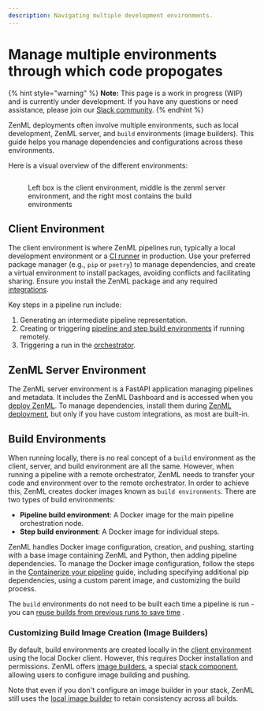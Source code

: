 ```yaml
---
description: Navigating multiple development environments.
---
```


# Manage multiple environments through which code propogates

{% hint style="warning" %}
**Note:** This page is a work in progress (WIP) and is currently under development. If you have any questions or need
assistance, please join our [Slack community](https://zenml.io/slack).
{% endhint %}

ZenML deployments often involve multiple environments, such as local development, ZenML server, and `build`
environments (image builders). This guide helps you manage dependencies and configurations across these environments.

Here is a visual overview of the different environments:

<figure><img src="../../.gitbook/assets/SystemArchitecture.png" alt=""><figcaption><p>Left box is the client environment, middle is the zenml server environment, and the right most contains the build environments</p></figcaption></figure>

## Client Environment

The client environment is where ZenML pipelines run, typically a local development environment or
a [CI runner](../../platform-guide/set-up-your-mlops-platform/productionalize-with-ci-cd-ct.md) in production. Use your
preferred package manager (e.g., `pip` or `poetry`) to manage dependencies, and create a virtual environment to install
packages, avoiding conflicts and facilitating sharing. Ensure you install the ZenML package and any
required [integrations](../component-guide/component-guide.md).

Key steps in a pipeline run include:

1. Generating an intermediate pipeline representation.
2. Creating or triggering [pipeline and step build environments](manage-environments.md#build-environments) if running
   remotely.
3. Triggering a run in the [orchestrator](../component-guide/orchestrators/orchestrators.md).

## ZenML Server Environment

The ZenML server environment is a FastAPI application managing pipelines and metadata. It includes the ZenML Dashboard
and is accessed when you [deploy ZenML](../../platform-guide/set-up-your-mlops-platform/deploy-zenml/deploy-zenml.md).
To manage dependencies, install them
during [ZenML deployment](../../platform-guide/set-up-your-mlops-platform/deploy-zenml/deploy-zenml.md), but only if you
have custom integrations, as most are built-in.

## Build Environments

When running locally, there is no real concept of a `build` environment as the client, server, and build environment are
all the same. However, when running a pipeline with a remote orchestrator, ZenML needs to transfer your code and
environment over to the remote orchestrator. In order to achieve this, ZenML creates docker images known
as `build environments`. There are two types of build environments:

* **Pipeline build environment**: A Docker image for the main pipeline orchestration node.
* **Step build environment**: A Docker image for individual steps.

ZenML handles Docker image configuration, creation, and pushing, starting with a base image containing ZenML and Python,
then adding pipeline dependencies. To manage the Docker image configuration, follow the steps in
the [Containerize your pipeline](containerize-your-pipeline.md) guide, including specifying additional pip dependencies,
using a custom parent image, and customizing the build process.

The `build` environments do not need to be built each time a pipeline is run - you
can [reuse builds from previous runs to save time](containerize-your-pipeline.md#reuse-docker-image-builds-from-previous-runs)
.

### Customizing Build Image Creation (Image Builders)

By default, build environments are created locally in the [client environment](#client-environment) using the local
Docker client. However, this requires Docker installation and permissions. ZenML
offers [image builders](../component-guide/image-builders/), a
special [stack component](../starter-guide/understand-stacks.md), allowing users to configure image building and
pushing.

Note that even if you don't configure an image builder in your stack, ZenML still uses
the [local image builder](../component-guide/image-builders/local.md) to retain consistency across all builds.